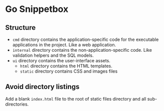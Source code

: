 # Go Snippetbox

## Structure
- `cmd` directory contains the application-specific code for the executable applications in the project. Like a web application.
- `internal` directory contains the non-application-specific code. Like validation helpers and the SQL models.
- `ui` directory contains the user-interface assets.
    - `html` directory contains the HTML templates.
    - `static` directory contains CSS and images files

## Avoid directory listings
Add a blank `index.html` file to the root of static files directory and all sub-directories.